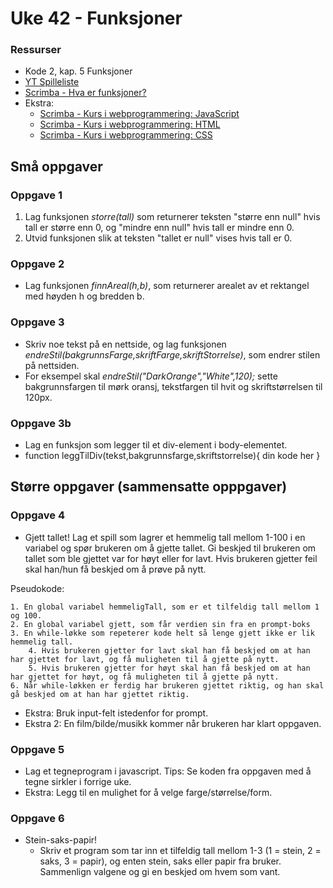 # Uke 42 - Funksjoner

### Ressurser

- Kode 2, kap. 5 Funksjoner
- [YT Spilleliste](https://www.youtube.com/watch?v=pbziQosyvQ0&list=PLJC9cL8YfNXqEIeA_PAvdpF5tIjPnX_3E)
- [Scrimba - Hva er funksjoner?](https://scrimba.com/p/pnnQQfk/cVGawSp)
- Ekstra:
    - [Scrimba - Kurs i webprogrammering: JavaScript](https://scrimba.com/playlist/pnnQQfk)
    - [Scrimba - Kurs i webprogrammering: HTML](https://scrimba.com/playlist/pa3ezuy)
    - [Scrimba - Kurs i webprogrammering: CSS](https://scrimba.com/playlist/pGQrYTk)

## Små oppgaver

### Oppgave 1
1. Lag funksjonen *storre(tall)* som returnerer teksten "større enn null" hvis tall er større enn 0, og "mindre enn null" hvis tall er mindre enn 0.
2. Utvid funksjonen slik at teksten "tallet er null" vises hvis tall er 0.

### Oppgave 2
- Lag funksjonen *finnAreal(h,b)*, som returnerer arealet av et rektangel med høyden h og bredden b.

### Oppgave 3
- Skriv noe tekst på en nettside, og lag funksjonen *endreStil(bakgrunnsFarge,skriftFarge,skriftStorrelse)*, som endrer stilen på nettsiden.  
- For eksempel skal *endreStil("DarkOrange","White",120);* sette bakgrunnsfargen til mørk oransj, tekstfargen til hvit og skriftstørrelsen til 120px.

### Oppgave 3b
- Lag en funksjon som legger til et div-element i body-elementet.
- function leggTilDiv(tekst,bakgrunnsfarge,skriftstorrelse){ din kode her }

## Større oppgaver (sammensatte opppgaver)

### Oppgave 4
- Gjett tallet! Lag et spill som lagrer et hemmelig tall mellom 1-100 i en variabel og spør brukeren om å gjette tallet. Gi beskjed til brukeren om tallet som ble gjettet var for høyt eller for lavt. Hvis brukeren gjetter feil skal han/hun få beskjed om å prøve på nytt.

Pseudokode:
````
1. En global variabel hemmeligTall, som er et tilfeldig tall mellom 1 og 100.
2. En global variabel gjett, som får verdien sin fra en prompt-boks
3. En while-løkke som repeterer kode helt så lenge gjett ikke er lik hemmelig tall.
    4. Hvis brukeren gjetter for lavt skal han få beskjed om at han har gjettet for lavt, og få muligheten til å gjette på nytt.
    5. Hvis brukeren gjetter for høyt skal han få beskjed om at han har gjettet for høyt, og få muligheten til å gjette på nytt.
6. Når while-løkken er ferdig har brukeren gjettet riktig, og han skal gå beskjed om at han har gjettet riktig.
```` 
- Ekstra: Bruk input-felt istedenfor for prompt.
- Ekstra 2: En film/bilde/musikk kommer når brukeren har klart oppgaven.

### Oppgave 5
- Lag et tegneprogram i javascript. Tips: Se koden fra oppgaven med å tegne sirkler i forrige uke.
- Ekstra: Legg til en mulighet for å velge farge/størrelse/form.

### Oppgave 6
- Stein-saks-papir!  
  - Skriv et program som tar inn et tilfeldig tall mellom 1-3 (1 = stein, 2 = saks, 3 = papir), og enten stein, saks eller papir fra bruker. Sammenlign valgene og gi en beskjed om hvem som vant.
